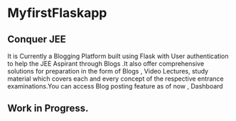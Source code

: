 # MyfirstFlaskapp

## Conquer JEE

It is Currently a Blogging Platform built using Flask with User authentication to help the JEE Aspirant through Blogs .It also offer comprehensive solutions for preparation in the form of Blogs , Video Lectures, study material  which covers each and every concept of the respective entrance examinations.You can access Blog posting feature as of now , Dashboard 
## Work in Progress.


